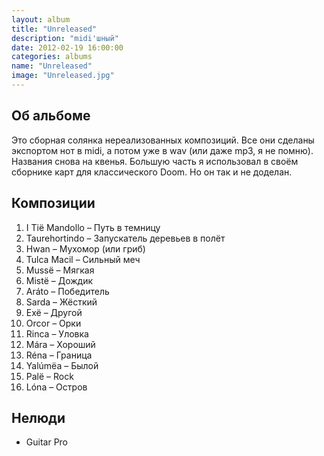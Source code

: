```yaml
---
layout: album
title: "Unreleased"
description: "midi'шный"
date: 2012-02-19 16:00:00
categories: albums
name: "Unreleased"
image: "Unreleased.jpg"
---
```


## Об альбоме

Это сборная солянка нереализованных композиций. Все они сделаны экспортом нот в midi, а потом уже в wav (или даже mp3, я не помню).  
Названия снова на квенья. Большую часть я использовал в своём сборнике карт для классического Doom. Но он так и не доделан.

## Композиции

1. I Tië Mandollo &ndash; Путь в темницу
2. Taurehortindo &ndash; Запускатель деревьев в полёт
3. Hwan &ndash; Мухомор (или гриб)
4. Tulca Macil &ndash; Сильный меч
5. Mussë &ndash; Мягкая
6. Mistë &ndash; Дождик
7. Aráto &ndash; Победитель
8. Sarda &ndash; Жёсткий
9. Exë &ndash; Другой
10. Orcor &ndash; Орки
11. Rinca &ndash; Уловка
12. Mára &ndash; Хороший
13. Réna &ndash; Граница
14. Yalúmëa &ndash; Былой
15. Palë &ndash; Rock
16. Lóna &ndash; Остров  

## Нелюди

* Guitar Pro